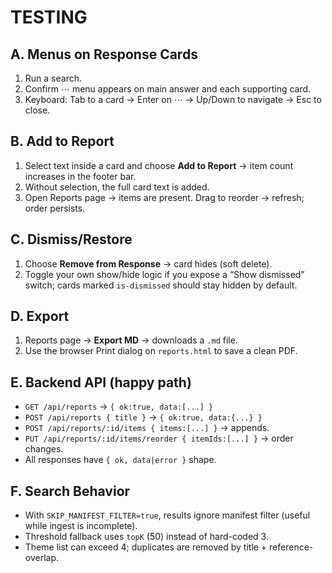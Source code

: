 # TESTING

## A. Menus on Response Cards
1. Run a search.
2. Confirm ⋯ menu appears on main answer and each supporting card.
3. Keyboard: Tab to a card → Enter on ⋯ → Up/Down to navigate → Esc to close.

## B. Add to Report
1. Select text inside a card and choose **Add to Report** → item count increases in the footer bar.
2. Without selection, the full card text is added.
3. Open Reports page → items are present. Drag to reorder → refresh; order persists.

## C. Dismiss/Restore
1. Choose **Remove from Response** → card hides (soft delete).
2. Toggle your own show/hide logic if you expose a “Show dismissed” switch; cards marked `is-dismissed` should stay hidden by default.

## D. Export
1. Reports page → **Export MD** → downloads a `.md` file.
2. Use the browser Print dialog on `reports.html` to save a clean PDF.

## E. Backend API (happy path)
- `GET /api/reports` → `{ ok:true, data:[...] }`
- `POST /api/reports { title }` → `{ ok:true, data:{...} }`
- `POST /api/reports/:id/items { items:[...] }` → appends.
- `PUT /api/reports/:id/items/reorder { itemIds:[...] }` → order changes.
- All responses have `{ ok, data|error }` shape.

## F. Search Behavior
- With `SKIP_MANIFEST_FILTER=true`, results ignore manifest filter (useful while ingest is incomplete).
- Threshold fallback uses `topK` (50) instead of hard-coded 3.
- Theme list can exceed 4; duplicates are removed by title + reference-overlap.

